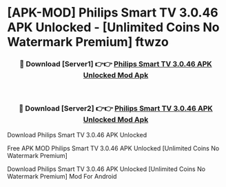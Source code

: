 # [APK-MOD] Philips Smart TV 3.0.46 APK Unlocked - [Unlimited Coins No Watermark Premium] ftwzo



<div align="center">
<h3>🔴 Download [Server1] 👉👉 <a href="https://momento.my/?title=Philips_Smart_TV_3.0.46_APK_Unlocked">Philips Smart TV 3.0.46 APK Unlocked Mod Apk</a></h3><br>

<h3>🔴 Download [Server2] 👉👉 <a href="https://momento.my/?title=Philips_Smart_TV_3.0.46_APK_Unlocked">Philips Smart TV 3.0.46 APK Unlocked Mod Apk</a></h3>
</div>



Download Philips Smart TV 3.0.46 APK Unlocked 

Free APK MOD Philips Smart TV 3.0.46 APK Unlocked [Unlimited Coins No Watermark Premium]

Download Philips Smart TV 3.0.46 APK Unlocked [Unlimited Coins No Watermark Premium] Mod For Android
